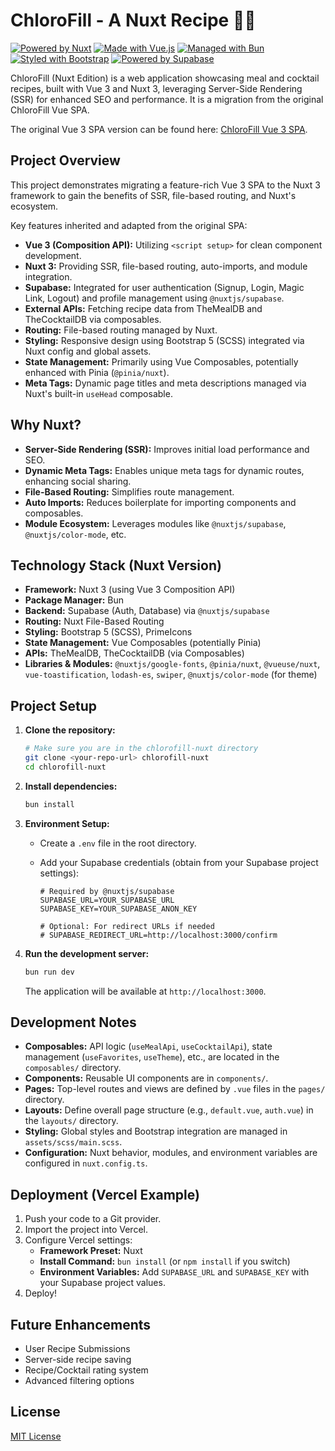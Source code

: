 # ChloroFill - A Nuxt Recipe 🍴🍹

[![Powered by Nuxt](https://img.shields.io/badge/Powered_by-Nuxt-00DC82?style=flat-square&logo=nuxt.js&logoColor=white)](https://nuxt.com/)
[![Made with Vue.js](https://img.shields.io/badge/Made_with-Vue.js-4FC08D?style=flat-square&logo=vue.js&logoColor=white)](https://vuejs.org/)
[![Managed with Bun](https://img.shields.io/badge/Managed_with-Bun-FBF0DF?style=flat-square&logo=bun&logoColor=black)](https://bun.sh/)
[![Styled with Bootstrap](https://img.shields.io/badge/Styled_with-Bootstrap-7952B3?style=flat-square&logo=bootstrap&logoColor=white)](https://getbootstrap.com/)
[![Powered by Supabase](https://img.shields.io/badge/Powered_by-Supabase-3ECF8E?style=flat-square&logo=supabase&logoColor=white)](https://supabase.com/)

ChloroFill (Nuxt Edition) is a web application showcasing meal and cocktail recipes, built with Vue 3 and Nuxt 3, leveraging Server-Side Rendering (SSR) for enhanced SEO and performance. It is a migration from the original ChloroFill Vue SPA.

The original Vue 3 SPA version can be found here: [ChloroFill Vue 3 SPA](https://github.com/hkgonebad/chlorofill).

## Project Overview

This project demonstrates migrating a feature-rich Vue 3 SPA to the Nuxt 3 framework to gain the benefits of SSR, file-based routing, and Nuxt's ecosystem.

Key features inherited and adapted from the original SPA:

* **Vue 3 (Composition API):** Utilizing `<script setup>` for clean component development.
* **Nuxt 3:** Providing SSR, file-based routing, auto-imports, and module integration.
* **Supabase:** Integrated for user authentication (Signup, Login, Magic Link, Logout) and profile management using `@nuxtjs/supabase`.
* **External APIs:** Fetching recipe data from TheMealDB and TheCocktailDB via composables.
* **Routing:** File-based routing managed by Nuxt.
* **Styling:** Responsive design using Bootstrap 5 (SCSS) integrated via Nuxt config and global assets.
* **State Management:** Primarily using Vue Composables, potentially enhanced with Pinia (`@pinia/nuxt`).
* **Meta Tags:** Dynamic page titles and meta descriptions managed via Nuxt's built-in `useHead` composable.

## Why Nuxt?

* **Server-Side Rendering (SSR):** Improves initial load performance and SEO.
* **Dynamic Meta Tags:** Enables unique meta tags for dynamic routes, enhancing social sharing.
* **File-Based Routing:** Simplifies route management.
* **Auto Imports:** Reduces boilerplate for importing components and composables.
* **Module Ecosystem:** Leverages modules like `@nuxtjs/supabase`, `@nuxtjs/color-mode`, etc.

## Technology Stack (Nuxt Version)

* **Framework:** Nuxt 3 (using Vue 3 Composition API)
* **Package Manager:** Bun
* **Backend:** Supabase (Auth, Database) via `@nuxtjs/supabase`
* **Routing:** Nuxt File-Based Routing
* **Styling:** Bootstrap 5 (SCSS), PrimeIcons
* **State Management:** Vue Composables (potentially Pinia)
* **APIs:** TheMealDB, TheCocktailDB (via Composables)
* **Libraries & Modules:** `@nuxtjs/google-fonts`, `@pinia/nuxt`, `@vueuse/nuxt`, `vue-toastification`, `lodash-es`, `swiper`, `@nuxtjs/color-mode` (for theme)

## Project Setup

1. **Clone the repository:**

    ```bash
    # Make sure you are in the chlorofill-nuxt directory
    git clone <your-repo-url> chlorofill-nuxt
    cd chlorofill-nuxt
    ```

2. **Install dependencies:**

    ```bash
    bun install
    ```

3. **Environment Setup:**
    * Create a `.env` file in the root directory.
    * Add your Supabase credentials (obtain from your Supabase project settings):

        ```dotenv
        # Required by @nuxtjs/supabase
        SUPABASE_URL=YOUR_SUPABASE_URL
        SUPABASE_KEY=YOUR_SUPABASE_ANON_KEY 
        
        # Optional: For redirect URLs if needed
        # SUPABASE_REDIRECT_URL=http://localhost:3000/confirm 
        ```

4. **Run the development server:**

    ```bash
    bun run dev
    ```

    The application will be available at `http://localhost:3000`.

## Development Notes

* **Composables:** API logic (`useMealApi`, `useCocktailApi`), state management (`useFavorites`, `useTheme`), etc., are located in the `composables/` directory.
* **Components:** Reusable UI components are in `components/`.
* **Pages:** Top-level routes and views are defined by `.vue` files in the `pages/` directory.
* **Layouts:** Define overall page structure (e.g., `default.vue`, `auth.vue`) in the `layouts/` directory.
* **Styling:** Global styles and Bootstrap integration are managed in `assets/scss/main.scss`.
* **Configuration:** Nuxt behavior, modules, and environment variables are configured in `nuxt.config.ts`.

## Deployment (Vercel Example)

1. Push your code to a Git provider.
2. Import the project into Vercel.
3. Configure Vercel settings:
    * **Framework Preset:** Nuxt
    * **Install Command:** `bun install` (or `npm install` if you switch)
    * **Environment Variables:** Add `SUPABASE_URL` and `SUPABASE_KEY` with your Supabase project values.
4. Deploy!

## Future Enhancements

* User Recipe Submissions
* Server-side recipe saving
* Recipe/Cocktail rating system
* Advanced filtering options

## License

[MIT License](LICENSE)
